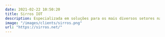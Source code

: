 ```yaml
---
date: 2021-02-22 10:50:20
title: Sirros IOT
description: Especializada em soluções para os mais diversos setores na internet.
image: "/images/clients/sirros.png"
url: "https://sirros.net/"
---
```

